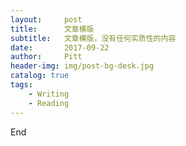 ```yaml
---
layout:     post
title:      文章模版
subtitle:   文章模版，没有任何实质性的内容
date:       2017-09-22
author:     Pitt
header-img: img/post-bg-desk.jpg
catalog: true
tags:
    - Writing
    - Reading
---
```



End